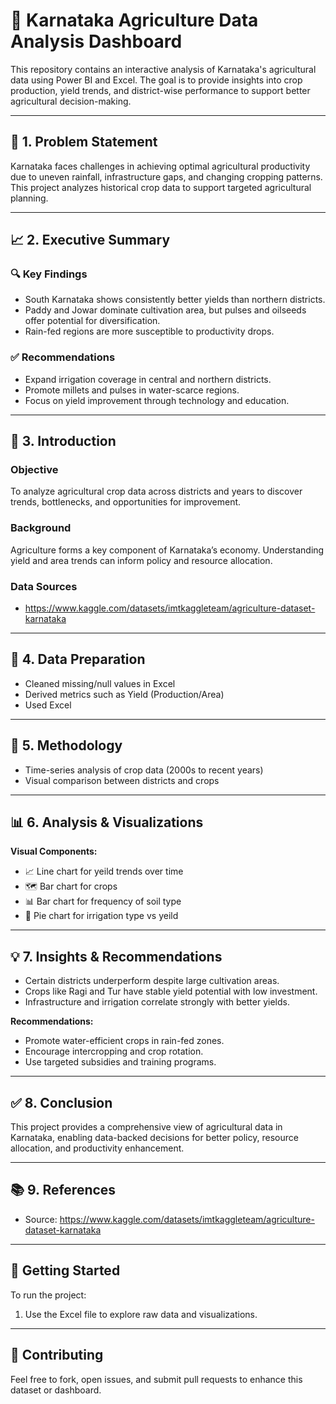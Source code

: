 
# 🌾 Karnataka Agriculture Data Analysis Dashboard

This repository contains an interactive analysis of Karnataka's agricultural data using Power BI and Excel. The goal is to provide insights into crop production, yield trends, and district-wise performance to support better agricultural decision-making.

---

## 📌 1. Problem Statement

Karnataka faces challenges in achieving optimal agricultural productivity due to uneven rainfall, infrastructure gaps, and changing cropping patterns. This project analyzes historical crop data to support targeted agricultural planning.

---

## 📈 2. Executive Summary

### 🔍 Key Findings
- South Karnataka shows consistently better yields than northern districts.
- Paddy and Jowar dominate cultivation area, but pulses and oilseeds offer potential for diversification.
- Rain-fed regions are more susceptible to productivity drops.

### ✅ Recommendations
- Expand irrigation coverage in central and northern districts.
- Promote millets and pulses in water-scarce regions.
- Focus on yield improvement through technology and education.

---

## 🎯 3. Introduction

### Objective
To analyze agricultural crop data across districts and years to discover trends, bottlenecks, and opportunities for improvement.

### Background
Agriculture forms a key component of Karnataka’s economy. Understanding yield and area trends can inform policy and resource allocation.

### Data Sources
- https://www.kaggle.com/datasets/imtkaggleteam/agriculture-dataset-karnataka

---

## 🧹 4. Data Preparation

- Cleaned missing/null values in Excel
- Derived metrics such as Yield (Production/Area)
- Used Excel

---

## 🧪 5. Methodology

- Time-series analysis of crop data (2000s to recent years)
- Visual comparison between districts and crops

---

## 📊 6. Analysis & Visualizations

**Visual Components:**
- 📈 Line chart for yeild trends over time
- 🗺️ Bar chart for crops
- 📊 Bar chart for frequency of soil type
- 📌 Pie chart for irrigation type vs yeild

---

## 💡 7. Insights & Recommendations

- Certain districts underperform despite large cultivation areas.
- Crops like Ragi and Tur have stable yield potential with low investment.
- Infrastructure and irrigation correlate strongly with better yields.

**Recommendations:**
- Promote water-efficient crops in rain-fed zones.
- Encourage intercropping and crop rotation.
- Use targeted subsidies and training programs.

---

## ✅ 8. Conclusion

This project provides a comprehensive view of agricultural data in Karnataka, enabling data-backed decisions for better policy, resource allocation, and productivity enhancement.

---

## 📚 9. References

- Source: https://www.kaggle.com/datasets/imtkaggleteam/agriculture-dataset-karnataka

---

## 🚀 Getting Started

To run the project:
1. Use the Excel file to explore raw data and visualizations.

---

## 🤝 Contributing

Feel free to fork, open issues, and submit pull requests to enhance this dataset or dashboard.


